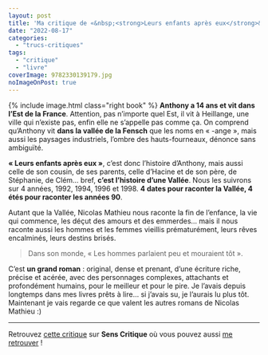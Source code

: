 ```yaml
---
layout: post
title: 'Ma critique de «&nbsp;<strong>Leurs enfants après eux</strong>&nbsp;» de <em>Nicolas Mathieu</em>'
date: "2022-08-17"
categories: 
  - "trucs-critiques"
tags: 
  - "critique"
  - "livre"
coverImage: 9782330139179.jpg
noImageOnPost: true
---
```


{% include image.html class="right book" %}
<strong>Anthony a 14&nbsp;ans et vit dans l’Est de la France</strong>. Attention, pas n’importe quel Est, il vit à Heillange, une ville qui n’existe pas, enfin elle ne s’appelle pas comme ça. On comprend qu’Anthony vit <strong>dans la vallée de la Fensch</strong> que les noms en «&nbsp;-ange&nbsp;», mais aussi les paysages industriels, l’ombre des hauts-fourneaux, dénonce sans ambiguïté.

<strong>«&nbsp;Leurs enfants après eux&nbsp;»</strong>, c’est donc l’histoire d’Anthony, mais aussi celle de son cousin, de ses parents, celle d’Hacine et de son père, de Stéphanie, de Clém… bref, <strong>c’est l’histoire d’une Vallée</strong>. Nous les suivrons sur 4 années, 1992, 1994, 1996 et 1998. <strong>4 dates pour raconter la Vallée, 4 étés pour raconter les années 90</strong>.

Autant que la Vallée, Nicolas Mathieu nous raconte la fin de l’enfance, la vie qui commence, les déçut des amours et des emmerdes… mais il nous raconte aussi les hommes et les femmes vieillis prématurément, leurs rêves encalminés, leurs destins brisés.

<blockquote>
	<p>Dans son monde, «&nbsp;Les hommes parlaient peu et mouraient tôt&nbsp;».</p>
</blockquote>

C’est <strong>un grand roman</strong>&nbsp;: original, dense et prenant, d’une écriture riche, précise et acérée, avec des personnages complexes, attachants et profondément humains, pour le meilleur et pour le pire. Je l’avais depuis longtemps dans mes livres prêts à lire… si j’avais su, je l’aurais lu plus tôt. Maintenant je vais regarde ce que valent les autres romans de Nicolas Mathieu :)

* * *

Retrouvez [cette critique](https://www.senscritique.com/livre/leurs_enfants_apres_eux/critique/275357108) sur **Sens Critique** où vous pouvez aussi [me retrouver](http://www.senscritique.com/Arnaud_Malon) !
